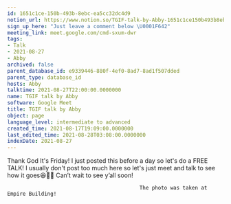 ```yaml
---
id: 1651c1ce-150b-493b-8ebc-ea5cc32dc4d9
notion_url: https://www.notion.so/TGIF-talk-by-Abby-1651c1ce150b493b8ebcea5cc32dc4d9
sign_up_here: "Just leave a comment below \U0001F642"
meeting_link: meet.google.com/cmd-sxum-dwr
tags:
- Talk
- 2021-08-27
- Abby
archived: false
parent_database_id: e9339446-880f-4ef0-8ad7-8ad1f507dded
parent_type: database_id
hosts: Abby
talktime: 2021-08-27T22:00:00.0000000
name: TGIF talk by Abby
software: Google Meet
title: TGIF talk by Abby
object: page
language_level: intermediate to advanced
created_time: 2021-08-17T19:09:00.0000000
last_edited_time: 2021-08-28T03:08:00.0000000
indexDate: 2021-08-27
---
```




Thank God It's Friday! I just posted this before a day so let's do a FREE TALK!
I usually don't post too much here so let's just meet and talk to see how it goes😆👍🏻
Can’t wait to see y’all soon!



                                               The photo was taken at Empire Building!











